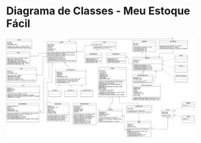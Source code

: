 # Diagrama de Classes - Meu Estoque Fácil

![alt Diagrama de Classes](https://github.com/alexandreggoncalves/appControleEstoque/blob/main/docs/diagramas-estaticos/diagramaMeuEstoqueFacil.drawio.png)
